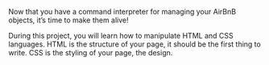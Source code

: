 Now that you have a command interpreter for managing your AirBnB objects, it’s time to make them alive!

During this project, you will learn how to manipulate HTML and CSS languages. HTML is the structure of your page, it should be the first thing to write. CSS is the styling of your page, the design. 
